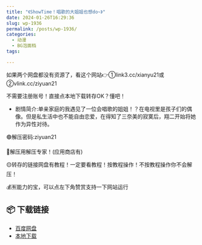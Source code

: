 ```yaml
---
title: "《ShowTime！唱歌的大姐姐也想do~》"
date: 2024-01-26T16:29:36
slug: wp-1936
permalink: /posts/wp-1936/
categories:
  - 动漫
  - BG泡面档
tags:

---
```


如果两个网盘都没有资源了，看这个网站👉①link3.cc/xianyu21或②vlink.cc/ziyuan21

不需要注册账号！直接点本地下载转存OK？懂吧！

*   剧情简介:单亲家庭的我遇见了一位会唱歌的姐姐！？在电视里是孩子们的偶像。但是私生活中也不能自由恋爱，在得知了三奈美的寂寞后，翔二开始将她作为异性对待。

🟢解压密码:ziyuan21

🔵解压用解压专家！(应用商店有)

🟡转存的链接网盘有教程！一定要看教程！按教程操作！不按教程操作你不会解压！

💰🈶能力的宝，可以点左下角赞赏支持一下网站运行

## 📦 下载链接
- [百度网盘](https://blziyuan21.com/pay-download/1936?key=5a7ff5e201&down_id=0)
- [本地下载](https://blziyuan21.com/pay-download/1936?key=5a7ff5e201&down_id=1)

